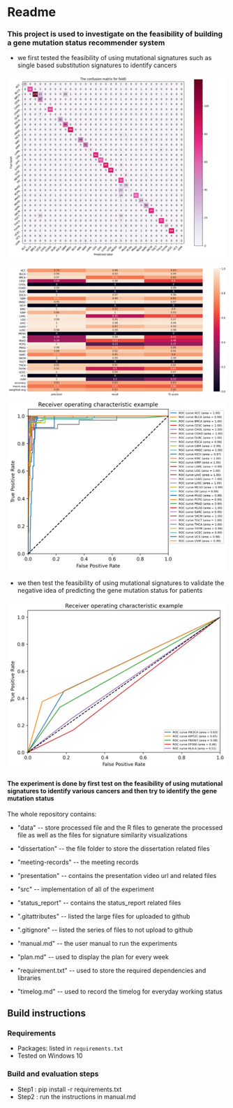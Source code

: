 # Readme

### This project is used to investigate on the feasibility of building a gene mutation status recommender system 

* we first tested the feasibility of using mutational signatures such as single based substitution signatures to identify cancers


![The example result from cancer classification](src/classification_cancer_gene_analysis/result/cancer_classification_confusion_matrix/The_confusion_matrix_for_validation_in_fold_0.png)

![The example result from cancer classification 1](src/classification_cancer_gene_analysis/result/cancer_classification_report/The_classification_report_for_validation_in_fold_0.png)
![The example result from cancer classification 2](src/classification_cancer_gene_analysis/result/cancer_classification_roc_auc/The_roc_auc_for_validation_in_fold_4.png)


* we then test the feasibility of using mutational signatures to validate the negative idea of predicting the gene mutation status for patients

![The example result from cancer classification 2](src/classification_cancer_gene_analysis/result/gene_classification_roc_auc/The_roc_auc_for_validation_in_fold_0_for_class_CESC.png)



#### The experiment is done by first test on the feasibility of using mutational signatures to identify various cancers and then try to identify the gene mutation status

The whole repository contains: 

*  "data" -- store processed file and the R files to generate the processed file as well as the files for signature similarity visualizations

*  "dissertation" -- the file folder to store the dissertation related files 

*  "meeting-records" -- the meeting records

*  "presentation" -- contains the presentation video url and related files

*  "src" -- implementation of all of the experiment

*  "status_report" -- contains the status_report related files

*  ".gitattributes" -- listed the large files for uploaded to github

*  ".gitignore" -- listed the series of files to not upload to github

*  "manual.md" -- the user manual to run the experiments

*  "plan.md" -- used to display the plan for every week

*  "requirement.txt" -- used to store the required dependencies and libraries

*  "timelog.md" -- used to record the timelog for everyday working status



## Build instructions

### Requirements

* Packages: listed in `requirements.txt` 
* Tested on Windows 10

### Build and evaluation steps

* Step1 : pip install -r requirements.txt
* Step2 : run the instructions in manual.md


